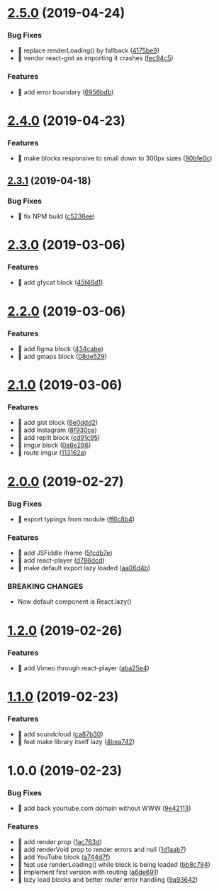 # [2.5.0](https://github.com/streamich/react-embed/compare/v2.4.0...v2.5.0) (2019-04-24)


### Bug Fixes

* 🐛 replace renderLoading() by fallback ([4175be9](https://github.com/streamich/react-embed/commit/4175be9))
* 🐛 vendor react-gist as importing it crashes ([fec94c5](https://github.com/streamich/react-embed/commit/fec94c5))


### Features

* 🎸 add error boundary ([6956bdb](https://github.com/streamich/react-embed/commit/6956bdb))

# [2.4.0](https://github.com/streamich/react-embed/compare/v2.3.1...v2.4.0) (2019-04-23)


### Features

* 🎸 make blocks responsive to small down to 300px sizes ([90bfe0c](https://github.com/streamich/react-embed/commit/90bfe0c))

## [2.3.1](https://github.com/streamich/react-embed/compare/v2.3.0...v2.3.1) (2019-04-18)


### Bug Fixes

* 🐛 fix NPM build ([c5236ee](https://github.com/streamich/react-embed/commit/c5236ee))

# [2.3.0](https://github.com/streamich/react-embed/compare/v2.2.0...v2.3.0) (2019-03-06)


### Features

* 🎸 add gfycat block ([45f46d1](https://github.com/streamich/react-embed/commit/45f46d1))

# [2.2.0](https://github.com/streamich/react-embed/compare/v2.1.0...v2.2.0) (2019-03-06)


### Features

* 🎸 add figma block ([434cabe](https://github.com/streamich/react-embed/commit/434cabe))
* 🎸 add gmaps block ([08de529](https://github.com/streamich/react-embed/commit/08de529))

# [2.1.0](https://github.com/streamich/react-embed/compare/v2.0.0...v2.1.0) (2019-03-06)


### Features

* 🎸 add gist block ([6e0ddd2](https://github.com/streamich/react-embed/commit/6e0ddd2))
* 🎸 add Instagram ([8f930ce](https://github.com/streamich/react-embed/commit/8f930ce))
* 🎸 add replit block ([cd91c95](https://github.com/streamich/react-embed/commit/cd91c95))
* 🎸 imgur block ([0a8e286](https://github.com/streamich/react-embed/commit/0a8e286))
* 🎸 route imgur ([113162a](https://github.com/streamich/react-embed/commit/113162a))

# [2.0.0](https://github.com/streamich/react-embed/compare/v1.2.0...v2.0.0) (2019-02-27)


### Bug Fixes

* 🐛 export typings from module ([ff6c8b4](https://github.com/streamich/react-embed/commit/ff6c8b4))


### Features

* 🎸 add JSFiddle iframe ([5fcdb7e](https://github.com/streamich/react-embed/commit/5fcdb7e))
* 🎸 add react-player ([d786dcd](https://github.com/streamich/react-embed/commit/d786dcd))
* 🎸 make default export lazy loaded ([aa06d4b](https://github.com/streamich/react-embed/commit/aa06d4b))


### BREAKING CHANGES

* Now default component is React.lazy()

# [1.2.0](https://github.com/streamich/react-embed/compare/v1.1.0...v1.2.0) (2019-02-26)


### Features

* 🎸 add Vimeo through react-player ([aba25e4](https://github.com/streamich/react-embed/commit/aba25e4))

# [1.1.0](https://github.com/streamich/react-embed/compare/v1.0.0...v1.1.0) (2019-02-23)


### Features

* 🎸 add soundcloud ([ca87b30](https://github.com/streamich/react-embed/commit/ca87b30))
* 🎸 feat make library itself lazy ([4bea742](https://github.com/streamich/react-embed/commit/4bea742))

# 1.0.0 (2019-02-23)


### Bug Fixes

* 🐛 add back yourtube.com domain without WWW ([9e42113](https://github.com/streamich/react-embed/commit/9e42113))


### Features

* 🎸 add render prop ([1ac763d](https://github.com/streamich/react-embed/commit/1ac763d))
* 🎸 add renderVoid prop to render errors and null ([1d1aab7](https://github.com/streamich/react-embed/commit/1d1aab7))
* 🎸 add YouTube block ([a744d7f](https://github.com/streamich/react-embed/commit/a744d7f))
* 🎸 feat use renderLoading() while block is being loaded ([bb8c794](https://github.com/streamich/react-embed/commit/bb8c794))
* 🎸 implement first version with routing ([a6de691](https://github.com/streamich/react-embed/commit/a6de691))
* 🎸 lazy load blocks and better router error handling ([9a93642](https://github.com/streamich/react-embed/commit/9a93642))
